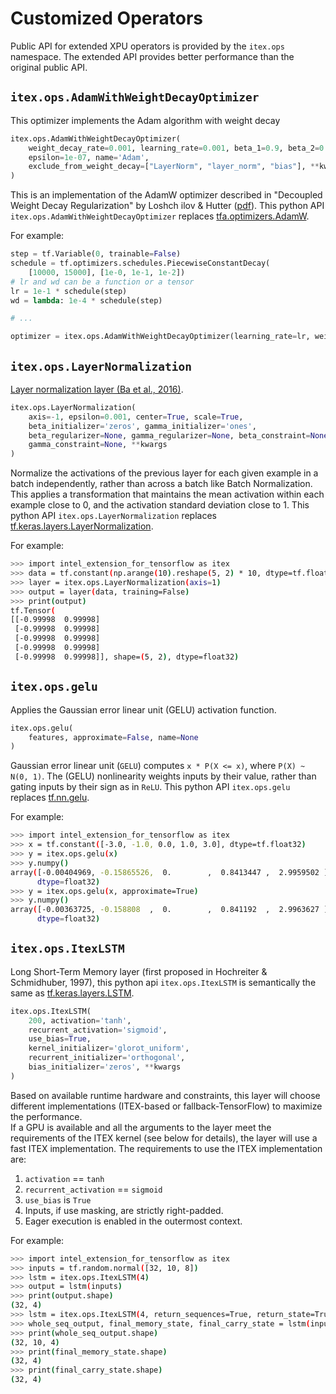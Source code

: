 # Customized Operators

Public API for extended XPU operators is provided by the `itex.ops` namespace. The extended API provides better performance than the original public API.

## `itex.ops.AdamWithWeightDecayOptimizer`
This optimizer implements the Adam algorithm with weight decay
```python
itex.ops.AdamWithWeightDecayOptimizer(
    weight_decay_rate=0.001, learning_rate=0.001, beta_1=0.9, beta_2=0.999,
    epsilon=1e-07, name='Adam',
    exclude_from_weight_decay=["LayerNorm", "layer_norm", "bias"], **kwargs
)
```
This is an implementation of the AdamW optimizer described in "Decoupled Weight Decay Regularization" by Loshch ilov & Hutter ([pdf](https://arxiv.org/abs/1711.05101)). This python API `itex.ops.AdamWithWeightDecayOptimizer` replaces [tfa.optimizers.AdamW](https://www.tensorflow.org/addons/api_docs/python/tfa/optimizers/AdamW).

For example:
```python
step = tf.Variable(0, trainable=False)
schedule = tf.optimizers.schedules.PiecewiseConstantDecay(
    [10000, 15000], [1e-0, 1e-1, 1e-2])
# lr and wd can be a function or a tensor
lr = 1e-1 * schedule(step)
wd = lambda: 1e-4 * schedule(step)

# ...

optimizer = itex.ops.AdamWithWeightDecayOptimizer(learning_rate=lr, weight_decay=wd)
```

## `itex.ops.LayerNormalization`
[Layer normalization layer (Ba et al., 2016)](https://arxiv.org/abs/1607.06450).
```python
itex.ops.LayerNormalization(
    axis=-1, epsilon=0.001, center=True, scale=True,
    beta_initializer='zeros', gamma_initializer='ones',
    beta_regularizer=None, gamma_regularizer=None, beta_constraint=None,
    gamma_constraint=None, **kwargs
)
```
Normalize the activations of the previous layer for each given example in a batch independently, rather than across a batch like Batch Normalization. This applies a transformation that maintains the mean activation within each example close to 0, and the activation standard deviation close to 1. This python API `itex.ops.LayerNormalization` replaces [tf.keras.layers.LayerNormalization](https://www.tensorflow.org/api_docs/python/tf/keras/layers/LayerNormalization).

For example:
```sh
>>> import intel_extension_for_tensorflow as itex
>>> data = tf.constant(np.arange(10).reshape(5, 2) * 10, dtype=tf.float32)
>>> layer = itex.ops.LayerNormalization(axis=1)
>>> output = layer(data, training=False)
>>> print(output)
tf.Tensor(
[[-0.99998  0.99998]
 [-0.99998  0.99998]
 [-0.99998  0.99998]
 [-0.99998  0.99998]
 [-0.99998  0.99998]], shape=(5, 2), dtype=float32)
```

## `itex.ops.gelu`
Applies the Gaussian error linear unit (GELU) activation function.
```python
itex.ops.gelu(
    features, approximate=False, name=None
)
```
Gaussian error linear unit (`GELU`) computes `x * P(X <= x)`, where `P(X) ~ N(0, 1)`. The (GELU) nonlinearity weights inputs by their value, rather than gating inputs by their sign as in `ReLU`. This python API `itex.ops.gelu` replaces [tf.nn.gelu](https://www.tensorflow.org/api_docs/python/tf/nn/gelu).

For example:
```sh
>>> import intel_extension_for_tensorflow as itex
>>> x = tf.constant([-3.0, -1.0, 0.0, 1.0, 3.0], dtype=tf.float32)
>>> y = itex.ops.gelu(x)
>>> y.numpy()
array([-0.00404969, -0.15865526,  0.        ,  0.8413447 ,  2.9959502 ],
      dtype=float32)
>>> y = itex.ops.gelu(x, approximate=True)
>>> y.numpy()
array([-0.00363725, -0.158808  ,  0.        ,  0.841192  ,  2.9963627 ],
      dtype=float32)
```

## `itex.ops.ItexLSTM`
Long Short-Term Memory layer (first proposed in Hochreiter & Schmidhuber, 1997), this python api `itex.ops.ItexLSTM` is semantically the same as [tf.keras.layers.LSTM](https://www.tensorflow.org/api_docs/python/tf/keras/layers/LSTM).
```python
itex.ops.ItexLSTM(
    200, activation='tanh',
    recurrent_activation='sigmoid',
    use_bias=True,
    kernel_initializer='glorot_uniform',
    recurrent_initializer='orthogonal',
    bias_initializer='zeros', **kwargs
)
```
Based on available runtime hardware and constraints, this layer will choose different implementations (ITEX-based or fallback-TensorFlow) to maximize the performance.  
If a GPU is available and all the arguments to the layer meet the requirements of the ITEX kernel (see below for details), the layer will use a fast ITEX implementation.
The requirements to use the ITEX implementation are:
  1. `activation` == `tanh`
  2. `recurrent_activation` == `sigmoid`
  3. `use_bias` is `True`
  4. Inputs, if use masking, are strictly right-padded.
  5. Eager execution is enabled in the outermost context.


For example:
```sh
>>> import intel_extension_for_tensorflow as itex
>>> inputs = tf.random.normal([32, 10, 8])
>>> lstm = itex.ops.ItexLSTM(4)
>>> output = lstm(inputs)
>>> print(output.shape)
(32, 4)
>>> lstm = itex.ops.ItexLSTM(4, return_sequences=True, return_state=True)
>>> whole_seq_output, final_memory_state, final_carry_state = lstm(inputs)
>>> print(whole_seq_output.shape)
(32, 10, 4)
>>> print(final_memory_state.shape)
(32, 4)
>>> print(final_carry_state.shape)
(32, 4)
```
